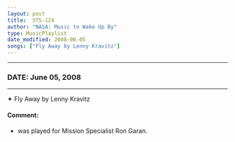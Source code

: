 ```yaml
---
layout: post
title:  STS-124
author: "NASA: Music to Wake Up By"
type: MusicPlaylist
date_modified: 2008-06-05
songs: ["Fly Away by Lenny Kravitz"]
---
```


----
### DATE: June 05, 2008
----
✦ Fly Away by Lenny Kravitz

#### Comment:
* was played for Mission Specialist Ron Garan.



<br/>
<center>
	<a target="_blank"
	   href="https://twitter.com/intent/tweet?hashtags=Space,NASA,Playlist,NASAWakeupCalls,SpaceProgram&text={{ page.author}}, '{{ page.songs.first }}' {{ page.title }}, {{ page.date | date: '%B %d, %Y' }}. {{ site.url }}{{ page.url }}&via=nasawakeupcalls"><i class="fab fa-twitter" alt="Tweet this page" style="font-size: 1.3em;"></i></a>
	&nbsp; 	<i class="fas fa-user-astronaut" style="font-size: 1.5em;"></i> &nbsp;
    <a type="amzn" search="'Fly Away by Lenny Kravitz'" category="popular music">
    <i class="fab fa-amazon" style="font-size: 1.3em;"></i></a>
</center>
